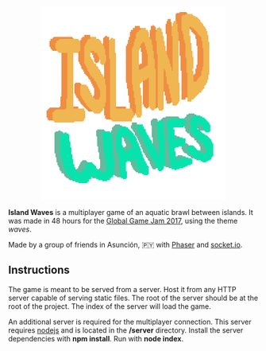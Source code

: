 <div align="center">
    <img src="src/graphics/logo.png"/>
</div>

**Island Waves** is a multiplayer game of an aquatic brawl between islands. It was made in 48 hours for the [Global Game Jam 2017](http://globalgamejam.org/2017/games/island-waves-0), using the theme *waves*. 

Made by a group of friends in Asunción, 🇵🇾 with [Phaser](https://phaser.io/) and [socket.io](http://socket.io/).

## Instructions

The game is meant to be served from a server. Host it from any HTTP server capable of serving static files. The root of the server should be at the root of the project. The index of the server will load the game.

An additional server is required for the multiplayer connection. This server requires [nodejs](https://nodejs.org) and is located in the **/server** directory. Install the server dependencies with **npm install**. Run with **node index**.
